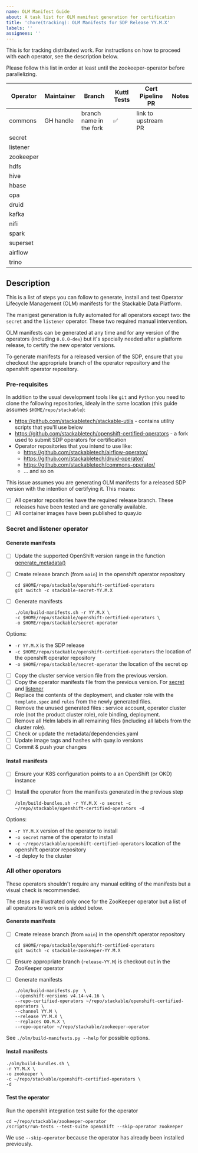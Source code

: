 ```yaml
---
name: OLM Manifest Guide
about: A task list for OLM manifest generation for certification
title: 'chore(tracking): OLM Manifests for SDP Release YY.M.X'
labels: ''
assignees: ''
---
```


This is for tracking distributed work. For instructions on how to proceed with each operator, see the description below.

Please follow this list in order at least until the zookeeper-operator before parallelizing.

| Operator  | Maintainer | Branch                  | Kuttl Tests        | Cert Pipeline PR    | Notes |
| --------- | ---------- | ----------------------- | ------------------ | ------------------- | ----- |
| commons   | GH handle  | branch name in the fork | :white_check_mark: | link to upstream PR |       |
| secret    |            |                         |                    |                     |       |
| listener  |            |                         |                    |                     |       |
| zookeeper |            |                         |                    |                     |       |
| hdfs      |            |                         |                    |                     |       |
| hive      |            |                         |                    |                     |       |
| hbase     |            |                         |                    |                     |       |
| opa       |            |                         |                    |                     |       |
| druid     |            |                         |                    |                     |       |
| kafka     |            |                         |                    |                     |       |
| nifi      |            |                         |                    |                     |       |
| spark     |            |                         |                    |                     |       |
| superset  |            |                         |                    |                     |       |
| airflow   |            |                         |                    |                     |       |
| trino     |            |                         |                    |                     |       |

## Description

This is a list of steps you can follow to generate, install and test Operator Lifecycle Management (OLM) manifests for the Stackable Data Platform.

The manigest generation is fully automated for all operators except two: the `secret` and the `listener` operator. These two required manual intervention.

OLM manifests can be generated at any time and for any version of the operators (including `0.0.0-dev`) but it's specially needed after a platform release, to certify the new operator versions.

To generate manifests for a released version of the SDP, ensure that you checkout the appropriate branch of the operator repository and the openshift operator repository.

### Pre-requisites

In addition to the usual development tools like `git` and `Python` you need to clone the following repositories, idealy in the same location (this guide assumes `$HOME/repo/stackable`):

- <https://github.com/stackabletech/stackable-utils> - contains utility scripts that you'll use below
- <https://github.com/stackabletech/openshift-certified-operators> - a fork used to submit SDP operators for certification
- Operator repositories that you intend to use like:
  - <https://github.com/stackabletech/airflow-operator/>
  - <https://github.com/stackabletech/druid-operator/>
  - <https://github.com/stackabletech/commons-operator/>
  - ... and so on

This issue assumes you are generating OLM manifests for a released SDP version with the intention of certifying it. This means:

- [ ] All operator repositories have the required release branch. These releases have been tested and are generally available.
- [ ] All container images have been published to quay.io

### Secret and listener operator

#### Generate manifests

- [ ] Update the supported OpenShift version range in the function [generate_metadata()](https://github.com/stackabletech/stackable-utils/blob/273ec983d6c0b1ea1852d9633ed56b8123054b39/olm/build-manifests.sh#L39)
- [ ] Create release branch (from `main`) in the openshift operator repository

  ```shell
  cd $HOME/repo/stackable/openshift-certified-operators
  git switch -c stackable-secret-YY.M.X
  ```

- [ ] Generate manifests

  ```shell
  ./olm/build-manifests.sh -r YY.M.X \
  -c $HOME/repo/stackable/openshift-certified-operators \
  -o $HOME/repo/stackable/secret-operator
  ```

Options:

- `-r YY.M.X` is the SDP release
- `-c $HOME/repo/stackable/openshift-certified-operators` the location of the openshift operator repository
- `-o $HOME/repo/stackable/secret-operator` the location of the secret op

- [ ] Copy the cluster service version file from the previous  version.
- [ ] Copy the operator manifests file from the previous version. For [secret](https://github.com/stackabletech/openshift-certified-operators/blob/main/operators/stackable-secret-operator/OO.M.X/manifests/secret-operator-manifests.yaml) and [listener](https://github.com/stackabletech/openshift-certified-operators/blob/main/operators/stackable-listener-operator/OO.M.X/manifests/listener-operator-manifests.yaml)
- [ ] Replace the contents of the deployment, and cluster role with the `template.spec` and `rules` from the newly generated files.
- [ ] Remove the unused generated files : service account, operator cluster role (not the product cluster role), role binding, deployment.
- [ ] Remove all Helm labels in all remaining files (including all labels from the cluster role).
- [ ] Check or update the metadata/dependencies.yaml
- [ ] Update image tags and hashes with quay.io versions
- [ ] Commit & push your changes

#### Install manifests

- [ ] Ensure your K8S configuration points to a an OpenShift (or OKD) instance
- [ ] Install the operator from the manifests generated in the previous step

  ```shell
  /olm/build-bundles.sh -r YY.M.X -o secret -c ~/repo/stackable/openshift-certified-operators -d
  ```

Options:

- `-r YY.M.X` version of the operator to install
- `-o secret` name of the operator to install
- `-c ~/repo/stackable/openshift-certified-operators` location of the openshift operator repository
- `-d` deploy to the cluster

### All other operators

These operators shouldn't require any manual editing of the manifests but a visual check is recommended.

The steps are illustrated only once for the ZooKeeper operator but a list of all operators to work on is added below.

#### Generate manifests

- [ ] Create release branch (from `main`) in the openshift operator repository

  ```shell
  cd $HOME/repo/stackable/openshift-certified-operators
  git switch -c stackable-zookeeper-YY.M.X
  ```

- [ ] Ensure appropriate branch (`release-YY.M`) is checkout out in the ZooKeeper operator
- [ ] Generate manifests

  ```shell
  ./olm/build-manifests.py  \
  --openshift-versions v4.14-v4.16 \
  --repo-certified-operators ~/repo/stackable/openshift-certified-operators \
  --channel YY.M \
  --release YY.M.X \
  --replaces OO.M.X \
  --repo-operator ~/repo/stackable/zookeeper-operator
  ```

See `./olm/build-manifests.py --help` for possible options.

#### Install manifests

```shell
./olm/build-bundles.sh \
-r YY.M.X \
-o zookeeper \
-c ~/repo/stackable/openshift-certified-operators \
-d
```

#### Test the operator

Run the openshit integration test suite for the operator

```shell
cd ~/repo/stackable/zookeeper-operator
/scripts/run-tests --test-suite openshift --skip-operator zookeeper
```

We use `--skip-operator` because the operator has already been installed previously.
